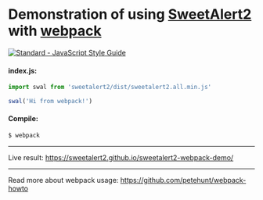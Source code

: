 # Demonstration of using [SweetAlert2](https://github.com/sweetalert2/sweetalert2) with [webpack](https://webpack.github.io/)
[![Standard - JavaScript Style Guide](https://img.shields.io/badge/code%20style-standard-brightgreen.svg)](http://standardjs.com/)

#### index.js:
```js
import swal from 'sweetalert2/dist/sweetalert2.all.min.js'

swal('Hi from webpack!')
```

#### Compile:
```sh
$ webpack
```

---

Live result: https://sweetalert2.github.io/sweetalert2-webpack-demo/

---

Read more about webpack usage: https://github.com/petehunt/webpack-howto
